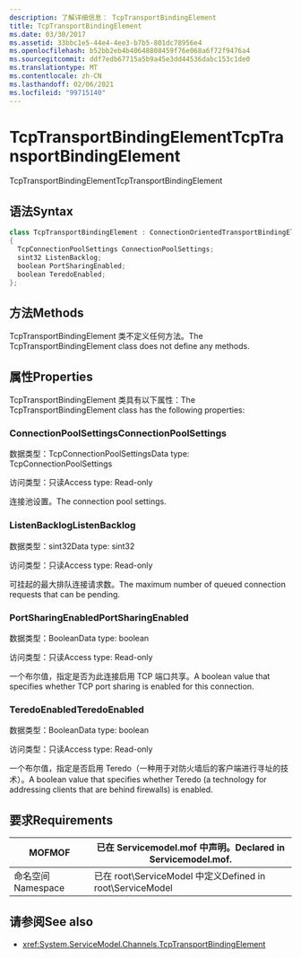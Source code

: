 ```yaml
---
description: 了解详细信息： TcpTransportBindingElement
title: TcpTransportBindingElement
ms.date: 03/30/2017
ms.assetid: 33bbc1e5-44e4-4ee3-b7b5-801dc78956e4
ms.openlocfilehash: b52bb2eb4b40648808459f76e068a6f72f9476a4
ms.sourcegitcommit: ddf7edb67715a5b9a45e3dd44536dabc153c1de0
ms.translationtype: MT
ms.contentlocale: zh-CN
ms.lasthandoff: 02/06/2021
ms.locfileid: "99715140"
---
```

# <a name="tcptransportbindingelement"></a><span data-ttu-id="c5ba5-103">TcpTransportBindingElement</span><span class="sxs-lookup"><span data-stu-id="c5ba5-103">TcpTransportBindingElement</span></span>

<span data-ttu-id="c5ba5-104">TcpTransportBindingElement</span><span class="sxs-lookup"><span data-stu-id="c5ba5-104">TcpTransportBindingElement</span></span>  
  
## <a name="syntax"></a><span data-ttu-id="c5ba5-105">语法</span><span class="sxs-lookup"><span data-stu-id="c5ba5-105">Syntax</span></span>  
  
```csharp
class TcpTransportBindingElement : ConnectionOrientedTransportBindingElement  
{  
  TcpConnectionPoolSettings ConnectionPoolSettings;  
  sint32 ListenBacklog;  
  boolean PortSharingEnabled;  
  boolean TeredoEnabled;  
};  
```  
  
## <a name="methods"></a><span data-ttu-id="c5ba5-106">方法</span><span class="sxs-lookup"><span data-stu-id="c5ba5-106">Methods</span></span>  

 <span data-ttu-id="c5ba5-107">TcpTransportBindingElement 类不定义任何方法。</span><span class="sxs-lookup"><span data-stu-id="c5ba5-107">The TcpTransportBindingElement class does not define any methods.</span></span>  
  
## <a name="properties"></a><span data-ttu-id="c5ba5-108">属性</span><span class="sxs-lookup"><span data-stu-id="c5ba5-108">Properties</span></span>  

 <span data-ttu-id="c5ba5-109">TcpTransportBindingElement 类具有以下属性：</span><span class="sxs-lookup"><span data-stu-id="c5ba5-109">The TcpTransportBindingElement class has the following properties:</span></span>  
  
### <a name="connectionpoolsettings"></a><span data-ttu-id="c5ba5-110">ConnectionPoolSettings</span><span class="sxs-lookup"><span data-stu-id="c5ba5-110">ConnectionPoolSettings</span></span>  

 <span data-ttu-id="c5ba5-111">数据类型：TcpConnectionPoolSettings</span><span class="sxs-lookup"><span data-stu-id="c5ba5-111">Data type: TcpConnectionPoolSettings</span></span>  
  
 <span data-ttu-id="c5ba5-112">访问类型：只读</span><span class="sxs-lookup"><span data-stu-id="c5ba5-112">Access type: Read-only</span></span>  
  
 <span data-ttu-id="c5ba5-113">连接池设置。</span><span class="sxs-lookup"><span data-stu-id="c5ba5-113">The connection pool settings.</span></span>  
  
### <a name="listenbacklog"></a><span data-ttu-id="c5ba5-114">ListenBacklog</span><span class="sxs-lookup"><span data-stu-id="c5ba5-114">ListenBacklog</span></span>  

 <span data-ttu-id="c5ba5-115">数据类型：sint32</span><span class="sxs-lookup"><span data-stu-id="c5ba5-115">Data type: sint32</span></span>  
  
 <span data-ttu-id="c5ba5-116">访问类型：只读</span><span class="sxs-lookup"><span data-stu-id="c5ba5-116">Access type: Read-only</span></span>  
  
 <span data-ttu-id="c5ba5-117">可挂起的最大排队连接请求数。</span><span class="sxs-lookup"><span data-stu-id="c5ba5-117">The maximum number of queued connection requests that can be pending.</span></span>  
  
### <a name="portsharingenabled"></a><span data-ttu-id="c5ba5-118">PortSharingEnabled</span><span class="sxs-lookup"><span data-stu-id="c5ba5-118">PortSharingEnabled</span></span>  

 <span data-ttu-id="c5ba5-119">数据类型：Boolean</span><span class="sxs-lookup"><span data-stu-id="c5ba5-119">Data type: boolean</span></span>  
  
 <span data-ttu-id="c5ba5-120">访问类型：只读</span><span class="sxs-lookup"><span data-stu-id="c5ba5-120">Access type: Read-only</span></span>  
  
 <span data-ttu-id="c5ba5-121">一个布尔值，指定是否为此连接启用 TCP 端口共享。</span><span class="sxs-lookup"><span data-stu-id="c5ba5-121">A boolean value that specifies whether TCP port sharing is enabled for this connection.</span></span>  
  
### <a name="teredoenabled"></a><span data-ttu-id="c5ba5-122">TeredoEnabled</span><span class="sxs-lookup"><span data-stu-id="c5ba5-122">TeredoEnabled</span></span>  

 <span data-ttu-id="c5ba5-123">数据类型：Boolean</span><span class="sxs-lookup"><span data-stu-id="c5ba5-123">Data type: boolean</span></span>  
  
 <span data-ttu-id="c5ba5-124">访问类型：只读</span><span class="sxs-lookup"><span data-stu-id="c5ba5-124">Access type: Read-only</span></span>  
  
 <span data-ttu-id="c5ba5-125">一个布尔值，指定是否启用 Teredo（一种用于对防火墙后的客户端进行寻址的技术）。</span><span class="sxs-lookup"><span data-stu-id="c5ba5-125">A boolean value that specifies whether Teredo (a technology for addressing clients that are behind firewalls) is enabled.</span></span>  
  
## <a name="requirements"></a><span data-ttu-id="c5ba5-126">要求</span><span class="sxs-lookup"><span data-stu-id="c5ba5-126">Requirements</span></span>  
  
|<span data-ttu-id="c5ba5-127">MOF</span><span class="sxs-lookup"><span data-stu-id="c5ba5-127">MOF</span></span>|<span data-ttu-id="c5ba5-128">已在 Servicemodel.mof 中声明。</span><span class="sxs-lookup"><span data-stu-id="c5ba5-128">Declared in Servicemodel.mof.</span></span>|  
|---------|-----------------------------------|  
|<span data-ttu-id="c5ba5-129">命名空间</span><span class="sxs-lookup"><span data-stu-id="c5ba5-129">Namespace</span></span>|<span data-ttu-id="c5ba5-130">已在 root\ServiceModel 中定义</span><span class="sxs-lookup"><span data-stu-id="c5ba5-130">Defined in root\ServiceModel</span></span>|  
  
## <a name="see-also"></a><span data-ttu-id="c5ba5-131">请参阅</span><span class="sxs-lookup"><span data-stu-id="c5ba5-131">See also</span></span>

- <xref:System.ServiceModel.Channels.TcpTransportBindingElement>
